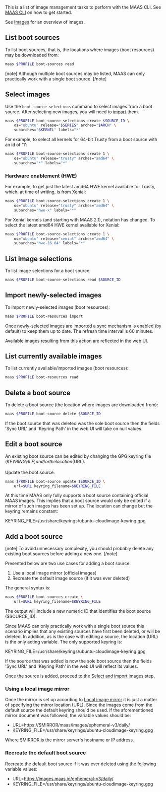 This is a list of image management tasks to perform with the MAAS CLI. See [MAAS CLI](manage-cli.md) on how to get started.

See [Images](installconfig-images.md) for an overview of images.

## List boot sources

To list boot sources, that is, the locations where images (boot resources) may be downloaded from:

``` bash
maas $PROFILE boot-sources read
```

[note] Although multiple boot sources may be listed, MAAS can only practically work with a single boot source. [/note]

## Select images

Use the `boot-source-selections` command to select images from a boot source. After selecting new images, you will need to [import](#import-newly-selected-images) them.

``` bash
maas $PROFILE boot-source-selections create $SOURCE_ID \
    os="ubuntu" release="$SERIES" arches="$ARCH" \
    subarches="$KERNEL" labels="*"
```

For example, to select all kernels for 64-bit Trusty from a boot source with an id of '1':

``` bash
maas $PROFILE boot-source-selections create 1 \
    os="ubuntu" release="trusty" arches="amd64" \
    subarches="*" labels="*"
```

### Hardware enablement (HWE)

For example, to get just the latest amd64 HWE kernel available for Trusty, which, at time of writing, is from Xenial:

``` bash
maas $PROFILE boot-source-selections create 1 \
    os="ubuntu" release="trusty" arches="amd64" \
    subarches="hwe-x" labels="*"
```

For Xenial kernels (and starting with MAAS 2.1), notation has changed. To select the latest amd64 HWE kernel available for Xenial:

``` bash
maas $PROFILE boot-source-selections create 1 \
    os="ubuntu" release="xenial" arches="amd64" \
    subarches="hwe-16.04" labels="*"
```

## List image selections

To list image selections for a boot source:

``` bash
maas $PROFILE boot-source-selections read $SOURCE_ID
```

## Import newly-selected images

To import newly-selected images (boot resources):

``` bash
maas $PROFILE boot-resources import
```

Once newly-selected images are imported a sync mechanism is enabled (by default) to keep them up to date. The refresh time interval is 60 minutes.

Available images resulting from this action are reflected in the web UI.

## List currently available images

To list currently available/imported images (boot resources):

``` bash
maas $PROFILE boot-resources read
```

## Delete a boot source

To delete a boot source (the location where images are downloaded from):

``` bash
maas $PROFILE boot-source delete $SOURCE_ID
```

If the boot source that was deleted was the sole boot source then the fields 'Sync URL' and 'Keyring Path' in the web UI will take on null values.

## Edit a boot source

An existing boot source can be edited by changing the GPG keyring file ($KEYRING_FILE) and/or the location ($URL).

Update the boot source:

``` bash
maas $PROFILE boot-source update $SOURCE_ID \
    url=$URL keyring_filename=$KEYRING_FILE
```

At this time MAAS only fully supports a boot source containing official MAAS images. This implies that a boot source would only be edited if a mirror of such images has been set up. The location can change but the keyring remains constant:

KEYRING_FILE=/usr/share/keyrings/ubuntu-cloudimage-keyring.gpg

## Add a boot source

[note] To avoid unnecessary complexity, you should probably delete any existing boot sources before adding a new one. [/note]

Presented below are two use cases for adding a boot source:

1.  Use a local image mirror (official images)
2.  Recreate the default image source (if it was ever deleted)

The general syntax is:

``` bash
maas $PROFILE boot-sources create \
    url=$URL keyring_filename=$KEYRING_FILE
```

The output will include a new numeric ID that identifies the boot source ($SOURCE_ID).

Since MAAS can only practically work with a single boot source this scenario implies that any existing sources have first been deleted, or will be deleted. In addition, as is the case with editing a source, the location (URL) is the only acting variable. The only supported keyring is:

KEYRING_FILE=/usr/share/keyrings/ubuntu-cloudimage-keyring.gpg

If the source that was added is now the sole boot source then the fields 'Sync URL' and 'Keyring Path' in the web UI will reflect its values.

Once the source is added, proceed to the [Select and import](installconfig-images-import.md) images step.

### Using a local image mirror

Once the mirror is set up according to [Local image mirror](installconfig-images-mirror.md) it is just a matter of specifying the mirror location (URL). Since the images come from the default source the default keyring should be used. If the aforementioned mirror document was followed, the variable values should be:

-   URL=https://$MIRROR/maas/images/ephemeral-v3/daily/
-   KEYRING_FILE=/usr/share/keyrings/ubuntu-cloudimage-keyring.gpg

Where $MIRROR is the mirror server's hostname or IP address.

### Recreate the default boot source

Recreate the default boot source if it was ever deleted using the following variable values:

-   URL=https://images.maas.io/ephemeral-v3/daily/
-   KEYRING_FILE=/usr/share/keyrings/ubuntu-cloudimage-keyring.gpg

<!-- LINKS -->

